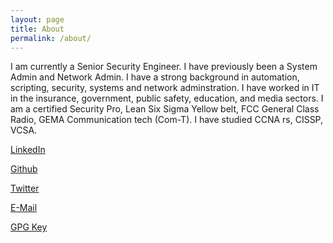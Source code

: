 ```yaml
---
layout: page
title: About
permalink: /about/
---
```

I am currently a Senior Security Engineer. I have previously been a System Admin and Network Admin. I have a strong background in automation, scripting, security, systems and network adminstration. I have worked in IT in the insurance, government, public safety, education, and media sectors. I am a certified Security Pro, Lean Six Sigma Yellow belt, FCC General Class Radio, GEMA Communication tech (Com-T). I have studied CCNA rs, CISSP, VCSA.

<a href="https://www.linkedin.com/in/matthew-parker-468412a2/"><i class='fab fa-linkedin'></i> LinkedIn</a>

<a href="https://www.github.com/mattlparker"><i class='fab fa-github'></i> Github</a>

<a href="https://twitter.com/MLParker1"><i class='fab fa-twitter'></i> Twitter</a>

<a href="mailto:mlparker1@gmail.com"><i class='fas fa-at'></i> E-Mail</a> 

<a href="https://www.github.com/mattlparker.gpg"><i class='fas fa-lock'></i> GPG Key</a>